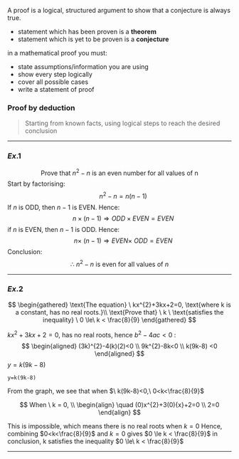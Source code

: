 A proof is a logical, structured argument to show that a conjecture is always true.
* statement which has been proven is a **theorem**
* statement which is yet to be proven is a **conjecture**

in a mathematical proof you must:
- state assumptions/information you are using
- show every step logically
- cover all possible cases
- write a statement of proof

### Proof by deduction

>Starting from known facts, using logical steps to reach the desired conclusion

---
### $Ex.1$
$$\text{Prove that} \ n^{2}-n \ \text{is an even number for all values of n}$$
Start by factorising:
$$\quad n^{2}-n=n(n-1)$$
If $n$ is ODD, then $n-1$ is EVEN. Hence:
$$\quad n\times(n-1) \Rightarrow ODD\times EVEN = EVEN $$
if $n$ is EVEN, then $n-1$ is ODD. Hence:
$$\quad n \times\ (n-1) \Rightarrow EVEN \times\ ODD = EVEN$$
Conclusion:
$$\therefore \ n^{2}-n \ \text{is even for all values of} \ n$$

---
### $Ex.2$
$$
\begin{gathered}
\text{The equation} \ kx^{2}+3kx+2=0, \text{where k is a constant, has no real roots.}\\ \text{Prove that} \ k \ \text{satisfies the inequality} \ 0 \le\ k < \frac{8}{9}
\end{gathered}
$$

$kx^{2}+3kx+2=0$, has no real roots, hence $b^{2}-4ac<0$ :
$$
\begin{aligned}
(3k)^{2}-4(k)(2)<0 \\
9k^{2}-8k<0 \\
k(9k-8) <0
\end{aligned}
$$
$y=k(9k-8)$
```desmos-graph
y=k(9k-8)
```
From the graph, we see that when $\ k(9k-8)<0,\ 0<k<\frac{8}{9}$

$$
When \ k = 0, \\
\begin{align} \quad
(0)x^{2}+3(0){x}+2=0 \\
2=0
\end{align}
$$

This is impossible, which means there is no real roots when $k=0$
Hence, combining $0<k<\frac{8}{9}$ and $k=0$ gives $0 \le k < \frac{8}{9}$
in conclusion, k satisfies the inequality $0 \le\ k < \frac{8}{9}$

---

